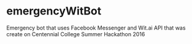 # emergencyWitBot
Emergency bot that uses Facebook Messenger and Wit.ai API that was create on Centennial College Summer Hackathon 2016 
